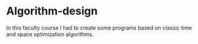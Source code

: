 # Algorithm-design
In this faculty course I had to create some programs based on classic time and space optimization algorithms.
